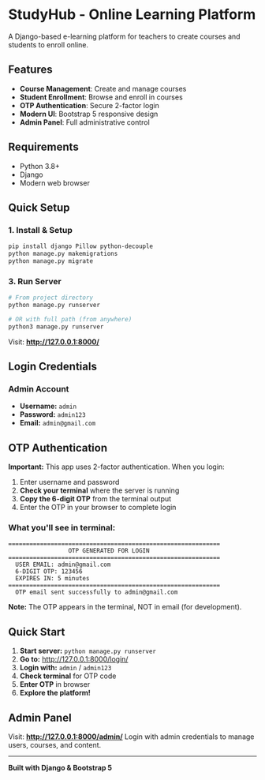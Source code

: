 # StudyHub - Online Learning Platform

A Django-based e-learning platform for teachers to create courses and students to enroll online.

##  Features

- **Course Management**: Create and manage courses
- **Student Enrollment**: Browse and enroll in courses  
- **OTP Authentication**: Secure 2-factor login
- **Modern UI**: Bootstrap 5 responsive design
- **Admin Panel**: Full administrative control

##  Requirements

- Python 3.8+
- Django
- Modern web browser

##  Quick Setup

### 1. Install & Setup
```bash
pip install django Pillow python-decouple
python manage.py makemigrations
python manage.py migrate
```

### 3. Run Server
```bash
# From project directory
python manage.py runserver

# OR with full path (from anywhere)
python3 manage.py runserver
```

Visit: **http://127.0.0.1:8000/**

##  Login Credentials

### Admin Account
- **Username:** `admin`
- **Password:** `admin123`
- **Email:** `admin@gmail.com`


##  OTP Authentication

**Important:** This app uses 2-factor authentication. When you login:

1. Enter username and password
2. **Check your terminal** where the server is running
3. **Copy the 6-digit OTP** from the terminal output
4. Enter the OTP in your browser to complete login

### What you'll see in terminal:
```
============================================================
                 OTP GENERATED FOR LOGIN                 
============================================================
  USER EMAIL: admin@gmail.com
  6-DIGIT OTP: 123456
  EXPIRES IN: 5 minutes
============================================================
  OTP email sent successfully to admin@gmail.com
```

**Note:** The OTP appears in the terminal, NOT in email (for development).

##  Quick Start

1. **Start server:** `python manage.py runserver`
2. **Go to:** http://127.0.0.1:8000/login/
3. **Login with:** `admin` / `admin123`
4. **Check terminal** for OTP code
5. **Enter OTP** in browser
6. **Explore the platform!**

##  Admin Panel

Visit: **http://127.0.0.1:8000/admin/**
Login with admin credentials to manage users, courses, and content.

---

**Built with Django & Bootstrap 5** 
